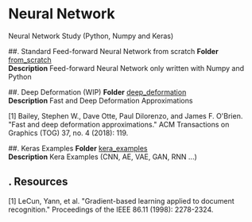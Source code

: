 # Neural Network
Neural Network Study (Python, Numpy and Keras)

##. Standard Feed-forward Neural Network from scratch
**Folder** [from_scratch](https://github.com/vincentbonnetcg/Numerical-Bric-a-Brac/tree/master/neural_network/from_scratch/)<br>
**Description** Feed-forward Neural Network only written with Numpy and Python

##. Deep Deformation (WIP)
**Folder** [deep_deformation](https://github.com/vincentbonnetcg/Numerical-Bric-a-Brac/tree/master/neural_network/deep_deformation/)<br>
**Description** Fast and Deep Deformation Approximations

[1] Bailey, Stephen W., Dave Otte, Paul Dilorenzo, and James F. O'Brien. "Fast and deep deformation approximations." ACM Transactions on Graphics (TOG) 37, no. 4 (2018): 119.

##. Keras Examples
**Folder** [kera_examples](https://github.com/vincentbonnetcg/Numerical-Bric-a-Brac/tree/master/neural_network/Keras_examples/)<br>
**Description** Kera Examples (CNN, AE, VAE, GAN, RNN ...)

## . Resources
[1] LeCun, Yann, et al. "Gradient-based learning applied to document recognition." Proceedings of the IEEE 86.11 (1998): 2278-2324.
